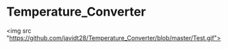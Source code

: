 # Temperature_Converter

<img src "https://github.com/javidt28/Temperature_Converter/blob/master/Test.gif">
